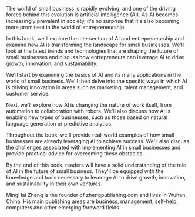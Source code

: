 
The world of small business is rapidly evolving, and one of the driving forces behind this evolution is artificial intelligence (AI). As AI becomes increasingly prevalent in society, it's no surprise that it's also becoming more prominent in the world of entrepreneurship.

In this book, we'll explore the intersection of AI and entrepreneurship and examine how AI is transforming the landscape for small businesses. We'll look at the latest trends and technologies that are shaping the future of small businesses and discuss how entrepreneurs can leverage AI to drive growth, innovation, and sustainability.

We'll start by examining the basics of AI and its many applications in the world of small business. We'll then delve into the specific ways in which AI is driving innovation in areas such as marketing, talent management, and customer service.

Next, we'll explore how AI is changing the nature of work itself, from automation to collaboration with robots. We'll also discuss how AI is enabling new types of businesses, such as those based on natural language generation or predictive analytics.

Throughout the book, we'll provide real-world examples of how small businesses are already leveraging AI to achieve success. We'll also discuss the challenges associated with implementing AI in small businesses and provide practical advice for overcoming these obstacles.

By the end of this book, readers will have a solid understanding of the role of AI in the future of small business. They'll be equipped with the knowledge and tools necessary to leverage AI to drive growth, innovation, and sustainability in their own ventures.

MingHai Zheng is the founder of zhengpublishing.com and lives in Wuhan, China. His main publishing areas are business, management, self-help, computers and other emerging foreword fields.
